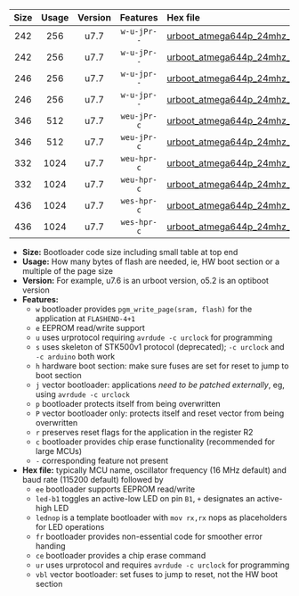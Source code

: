 |Size|Usage|Version|Features|Hex file|
|:-:|:-:|:-:|:-:|:--|
|242|256|u7.7|`w-u-jPr--`|[urboot_atmega644p_24mhz_19200bps_led+b0_ur_vbl.hex](https://raw.githubusercontent.com/stefanrueger/urboot.hex/main/mcus/atmega644p/fcpu_24mhz/19200_bps/urboot_atmega644p_24mhz_19200bps_led+b0_ur_vbl.hex)|
|242|256|u7.7|`w-u-jPr--`|[urboot_atmega644p_24mhz_19200bps_lednop_ur_vbl.hex](https://raw.githubusercontent.com/stefanrueger/urboot.hex/main/mcus/atmega644p/fcpu_24mhz/19200_bps/urboot_atmega644p_24mhz_19200bps_lednop_ur_vbl.hex)|
|246|256|u7.7|`w-u-jpr--`|[urboot_atmega644p_24mhz_19200bps_led+b0_fr_ur_vbl.hex](https://raw.githubusercontent.com/stefanrueger/urboot.hex/main/mcus/atmega644p/fcpu_24mhz/19200_bps/urboot_atmega644p_24mhz_19200bps_led+b0_fr_ur_vbl.hex)|
|246|256|u7.7|`w-u-jpr--`|[urboot_atmega644p_24mhz_19200bps_lednop_fr_ur_vbl.hex](https://raw.githubusercontent.com/stefanrueger/urboot.hex/main/mcus/atmega644p/fcpu_24mhz/19200_bps/urboot_atmega644p_24mhz_19200bps_lednop_fr_ur_vbl.hex)|
|346|512|u7.7|`weu-jPr-c`|[urboot_atmega644p_24mhz_19200bps_ee_led+b0_fr_ce_ur_vbl.hex](https://raw.githubusercontent.com/stefanrueger/urboot.hex/main/mcus/atmega644p/fcpu_24mhz/19200_bps/urboot_atmega644p_24mhz_19200bps_ee_led+b0_fr_ce_ur_vbl.hex)|
|346|512|u7.7|`weu-jPr-c`|[urboot_atmega644p_24mhz_19200bps_ee_lednop_fr_ce_ur_vbl.hex](https://raw.githubusercontent.com/stefanrueger/urboot.hex/main/mcus/atmega644p/fcpu_24mhz/19200_bps/urboot_atmega644p_24mhz_19200bps_ee_lednop_fr_ce_ur_vbl.hex)|
|332|1024|u7.7|`weu-hpr-c`|[urboot_atmega644p_24mhz_19200bps_ee_led+b0_fr_ce_ur.hex](https://raw.githubusercontent.com/stefanrueger/urboot.hex/main/mcus/atmega644p/fcpu_24mhz/19200_bps/urboot_atmega644p_24mhz_19200bps_ee_led+b0_fr_ce_ur.hex)|
|332|1024|u7.7|`weu-hpr-c`|[urboot_atmega644p_24mhz_19200bps_ee_lednop_fr_ce_ur.hex](https://raw.githubusercontent.com/stefanrueger/urboot.hex/main/mcus/atmega644p/fcpu_24mhz/19200_bps/urboot_atmega644p_24mhz_19200bps_ee_lednop_fr_ce_ur.hex)|
|436|1024|u7.7|`wes-hpr-c`|[urboot_atmega644p_24mhz_19200bps_ee_led+b0_fr_ce.hex](https://raw.githubusercontent.com/stefanrueger/urboot.hex/main/mcus/atmega644p/fcpu_24mhz/19200_bps/urboot_atmega644p_24mhz_19200bps_ee_led+b0_fr_ce.hex)|
|436|1024|u7.7|`wes-hpr-c`|[urboot_atmega644p_24mhz_19200bps_ee_lednop_fr_ce.hex](https://raw.githubusercontent.com/stefanrueger/urboot.hex/main/mcus/atmega644p/fcpu_24mhz/19200_bps/urboot_atmega644p_24mhz_19200bps_ee_lednop_fr_ce.hex)|

- **Size:** Bootloader code size including small table at top end
- **Usage:** How many bytes of flash are needed, ie, HW boot section or a multiple of the page size
- **Version:** For example, u7.6 is an urboot version, o5.2 is an optiboot version
- **Features:**
  + `w` bootloader provides `pgm_write_page(sram, flash)` for the application at `FLASHEND-4+1`
  + `e` EEPROM read/write support
  + `u` uses urprotocol requiring `avrdude -c urclock` for programming
  + `s` uses skeleton of STK500v1 protocol (deprecated); `-c urclock` and `-c arduino` both work
  + `h` hardware boot section: make sure fuses are set for reset to jump to boot section
  + `j` vector bootloader: applications *need to be patched externally*, eg, using `avrdude -c urclock`
  + `p` bootloader protects itself from being overwritten
  + `P` vector bootloader only: protects itself and reset vector from being overwritten
  + `r` preserves reset flags for the application in the register R2
  + `c` bootloader provides chip erase functionality (recommended for large MCUs)
  + `-` corresponding feature not present
- **Hex file:** typically MCU name, oscillator frequency (16 MHz default) and baud rate (115200 default) followed by
  + `ee` bootloader supports EEPROM read/write
  + `led-b1` toggles an active-low LED on pin `B1`, `+` designates an active-high LED
  + `lednop` is a template bootloader with `mov rx,rx` nops as placeholders for LED operations
  + `fr` bootloader provides non-essential code for smoother error handing
  + `ce` bootloader provides a chip erase command
  + `ur` uses urprotocol and requires `avrdude -c urclock` for programming
  + `vbl` vector bootloader: set fuses to jump to reset, not the HW boot section
